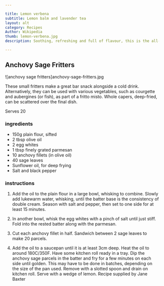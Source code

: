 ```yaml
---

title: Lemon verbena 
subtitle: Lemon balm and lavender tea
layout: alt
category: Recipes
Author: Wikipedia
thumb: lemon-verbena.jpg
description: Soothing, refreshing and full of flavour, this is the all-round feel-good tea.

---
```


## Anchovy Sage Fritters 

![anchovy sage fritters]anchovy-sage-fritters.jpg

These small fritters make a great bar snack alongside a cold drink. Alternatively, they can be used with various vegetables, such as courgette and aubergines (or fish), as part of a fritto misto. Whole capers, deep-fried, can be scattered over the final dish.

Serves 20

### ingredients

- 150g plain flour, sifted</li> 
- 2 tbsp olive oil</li>
- 2 egg whites</li>
- 1 tbsp finely grated parmesan</li> 
- 10 anchovy fillets (in olive oil)</li>
- 40 sage leaves</li> 
- Sunflower oil, for deep frying
- Salt and black pepper

### instructions

1. Add the oil to the plain flour in a large bowl, whisking to combine. Slowly add lukewarm water, whisking, until the batter base is the consistency of double cream. Season with salt and pepper, then set to one side for at least 15 minutes.

2. In another bowl, whisk the egg whites with a pinch of salt until just stiff. Fold into the rested batter along with the parmesan.

3. Cut each anchovy fillet in half. Sandwich between 2 sage leaves to make 20 parcels.

4. Add the oil to a saucepan until it is at least 3cm deep. Heat the oil to around 180C/350F. Have some kitchen roll ready in a tray. Dip the anchovy sage parcels in the batter and fry for a few minutes on each side until golden. This may have to be done in batches, depending on the size of the pan used. Remove with a slotted spoon and drain on kitchen roll. Serve with a wedge of lemon.
Recipe supplied by Jane Baxter

